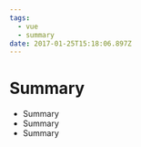 ```yaml
---
tags:
  - vue 
  - summary
date: 2017-01-25T15:18:06.897Z
---
```


# Summary

- Summary
- Summary
- Summary

